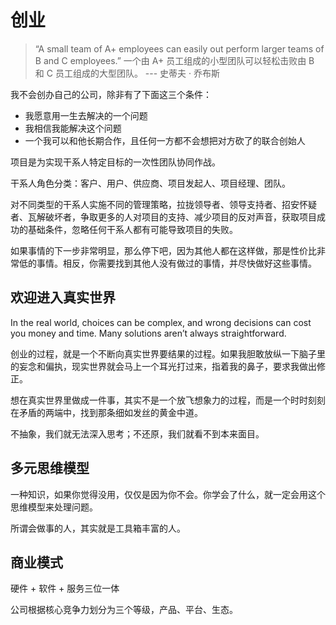 # 创业

> “A small team of A+ employees can easily out perform larger teams of B and C employees.”
> 一个由 A+ 员工组成的小型团队可以轻松击败由 B 和 C 员工组成的大型团队。
> --- 史蒂夫 · 乔布斯

我不会创办自己的公司，除非有了下面这三个条件：

- 我愿意用一生去解决的一个问题
- 我相信我能解决这个问题
- 一个我可以和他长期合作，且任何一方都不会想把对方砍了的联合创始人

项目是为实现干系人特定目标的一次性团队协同作战。

干系人角色分类：客户、用户、供应商、项目发起人、项目经理、团队。

对不同类型的干系人实施不同的管理策略，拉拢领导者、领导支持者、招安怀疑者、瓦解破坏者，争取更多的人对项目的支持、减少项目的反对声音，获取项目成功的基础条件，忽略任何干系人都有可能导致项目的失败。

如果事情的下一步非常明显，那么停下吧，因为其他人都在这样做，那是性价比非常低的事情。相反，你需要找到其他人没有做过的事情，并尽快做好这些事情。

## 欢迎进入真实世界

In the real world, choices can be complex, and wrong decisions can cost you money and time. Many solutions aren’t always straightforward.

创业的过程，就是一个不断向真实世界要结果的过程。如果我胆敢放纵一下脑子里的妄念和偏执，现实世界就会马上一个耳光打过来，指着我的鼻子，要求我做出修正。

想在真实世界里做成一件事，其实不是一个放飞想象力的过程，而是一个时时刻刻在矛盾的两端中，找到那条细如发丝的黄金中道。

不抽象，我们就无法深入思考；不还原，我们就看不到本来面目。

## 多元思维模型

一种知识，如果你觉得没用，仅仅是因为你不会。你学会了什么，就一定会用这个思维模型来处理问题。

所谓会做事的人，其实就是工具箱丰富的人。

## 商业模式

硬件 + 软件 + 服务三位一体

公司根据核心竞争力划分为三个等级，产品、平台、生态。
